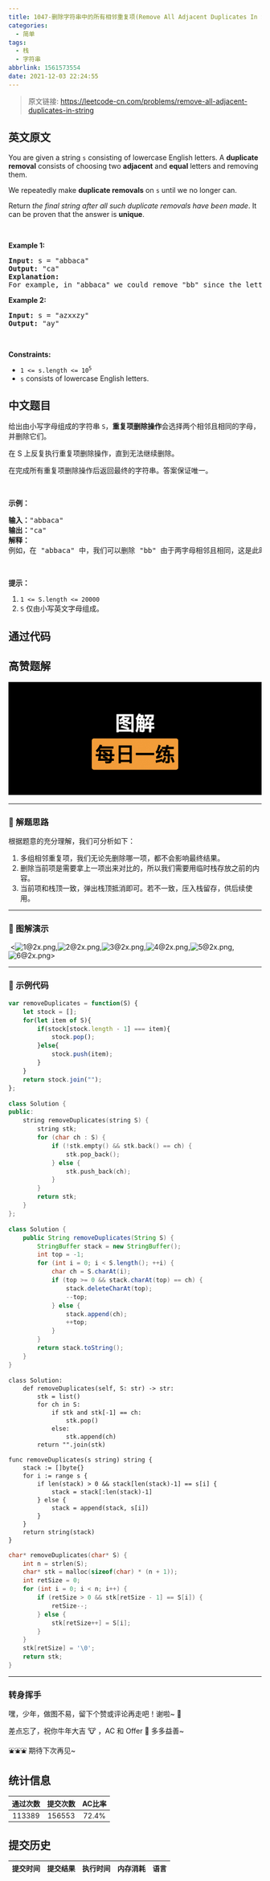 ```yaml
---
title: 1047-删除字符串中的所有相邻重复项(Remove All Adjacent Duplicates In String)
categories:
  - 简单
tags:
  - 栈
  - 字符串
abbrlink: 1561573554
date: 2021-12-03 22:24:55
---
```


> 原文链接: https://leetcode-cn.com/problems/remove-all-adjacent-duplicates-in-string


## 英文原文
<div><p>You are given a string <code>s</code> consisting of lowercase English letters. A <strong>duplicate removal</strong> consists of choosing two <strong>adjacent</strong> and <strong>equal</strong> letters and removing them.</p>

<p>We repeatedly make <strong>duplicate removals</strong> on <code>s</code> until we no longer can.</p>

<p>Return <em>the final string after all such duplicate removals have been made</em>. It can be proven that the answer is <strong>unique</strong>.</p>

<p>&nbsp;</p>
<p><strong>Example 1:</strong></p>

<pre>
<strong>Input:</strong> s = &quot;abbaca&quot;
<strong>Output:</strong> &quot;ca&quot;
<strong>Explanation:</strong> 
For example, in &quot;abbaca&quot; we could remove &quot;bb&quot; since the letters are adjacent and equal, and this is the only possible move.  The result of this move is that the string is &quot;aaca&quot;, of which only &quot;aa&quot; is possible, so the final string is &quot;ca&quot;.
</pre>

<p><strong>Example 2:</strong></p>

<pre>
<strong>Input:</strong> s = &quot;azxxzy&quot;
<strong>Output:</strong> &quot;ay&quot;
</pre>

<p>&nbsp;</p>
<p><strong>Constraints:</strong></p>

<ul>
	<li><code>1 &lt;= s.length &lt;= 10<sup>5</sup></code></li>
	<li><code>s</code> consists of lowercase English letters.</li>
</ul>
</div>

## 中文题目
<div><p>给出由小写字母组成的字符串&nbsp;<code>S</code>，<strong>重复项删除操作</strong>会选择两个相邻且相同的字母，并删除它们。</p>

<p>在 S 上反复执行重复项删除操作，直到无法继续删除。</p>

<p>在完成所有重复项删除操作后返回最终的字符串。答案保证唯一。</p>

<p>&nbsp;</p>

<p><strong>示例：</strong></p>

<pre><strong>输入：</strong>&quot;abbaca&quot;
<strong>输出：</strong>&quot;ca&quot;
<strong>解释：</strong>
例如，在 &quot;abbaca&quot; 中，我们可以删除 &quot;bb&quot; 由于两字母相邻且相同，这是此时唯一可以执行删除操作的重复项。之后我们得到字符串 &quot;aaca&quot;，其中又只有 &quot;aa&quot; 可以执行重复项删除操作，所以最后的字符串为 &quot;ca&quot;。
</pre>

<p>&nbsp;</p>

<p><strong>提示：</strong></p>

<ol>
	<li><code>1 &lt;= S.length &lt;= 20000</code></li>
	<li><code>S</code> 仅由小写英文字母组成。</li>
</ol>
</div>

## 通过代码
<RecoDemo>
</RecoDemo>


## 高赞题解
![图解每日一练.jpg](../images/remove-all-adjacent-duplicates-in-string-0.jpg)

---

### 🧠 解题思路

根据题意的充分理解，我们可分析如下：

1. 多组相邻重复项，我们无论先删除哪一项，都不会影响最终结果。
2. 删除当前项是需要拿上一项出来对比的，所以我们需要用临时栈存放之前的内容。
3. 当前项和栈顶一致，弹出栈顶抵消即可。若不一致，压入栈留存，供后续使用。

---

### 🎨 图解演示

 <![1@2x.png](../images/remove-all-adjacent-duplicates-in-string-1.png@2x.png),![2@2x.png](../images/remove-all-adjacent-duplicates-in-string-2.png@2x.png),![3@2x.png](../images/remove-all-adjacent-duplicates-in-string-3.png@2x.png),![4@2x.png](../images/remove-all-adjacent-duplicates-in-string-4.png@2x.png),![5@2x.png](../images/remove-all-adjacent-duplicates-in-string-5.png@2x.png),![6@2x.png](../images/remove-all-adjacent-duplicates-in-string-6.png@2x.png)>

---

### 🍭 示例代码

```JavaScript []
var removeDuplicates = function(S) {
    let stock = [];
    for(let item of S){
        if(stock[stock.length - 1] === item){
            stock.pop();
        }else{
            stock.push(item);
        }
    }
    return stock.join("");
};
```
```C++ []
class Solution {
public:
    string removeDuplicates(string S) {
        string stk;
        for (char ch : S) {
            if (!stk.empty() && stk.back() == ch) {
                stk.pop_back();
            } else {
                stk.push_back(ch);
            }
        }
        return stk;
    }
};
```
```Java []
class Solution {
    public String removeDuplicates(String S) {
        StringBuffer stack = new StringBuffer();
        int top = -1;
        for (int i = 0; i < S.length(); ++i) {
            char ch = S.charAt(i);
            if (top >= 0 && stack.charAt(top) == ch) {
                stack.deleteCharAt(top);
                --top;
            } else {
                stack.append(ch);
                ++top;
            }
        }
        return stack.toString();
    }
}
```
```Python3 []
class Solution:
    def removeDuplicates(self, S: str) -> str:
        stk = list()
        for ch in S:
            if stk and stk[-1] == ch:
                stk.pop()
            else:
                stk.append(ch)
        return "".join(stk)
```
```Golang []
func removeDuplicates(s string) string {
    stack := []byte{}
    for i := range s {
        if len(stack) > 0 && stack[len(stack)-1] == s[i] {
            stack = stack[:len(stack)-1]
        } else {
            stack = append(stack, s[i])
        }
    }
    return string(stack)
}
```
```C []
char* removeDuplicates(char* S) {
    int n = strlen(S);
    char* stk = malloc(sizeof(char) * (n + 1));
    int retSize = 0;
    for (int i = 0; i < n; i++) {
        if (retSize > 0 && stk[retSize - 1] == S[i]) {
            retSize--;
        } else {
            stk[retSize++] = S[i];
        }
    }
    stk[retSize] = '\0';
    return stk;
}
```

---

### 转身挥手

嘿，少年，做图不易，留下个赞或评论再走吧！谢啦~ 💐

差点忘了，祝你牛年大吉 🐮 ，AC 和 Offer 📑 多多益善~

⛲⛲⛲ 期待下次再见~ 

## 统计信息
| 通过次数 | 提交次数 | AC比率 |
| :------: | :------: | :------: |
|    113389    |    156553    |   72.4%   |

## 提交历史
| 提交时间 | 提交结果 | 执行时间 |  内存消耗  | 语言 |
| :------: | :------: | :------: | :--------: | :--------: |
